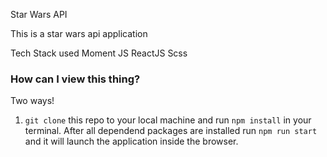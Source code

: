 Star Wars API

This is a star wars api application

Tech Stack used
Moment JS 
ReactJS 
Scss

### How can I view this thing?
Two ways!
1. `git clone` this repo to your local machine and run `npm install` in your terminal. After all dependend packages are installed run `npm run start` and it will launch the application inside the browser.

